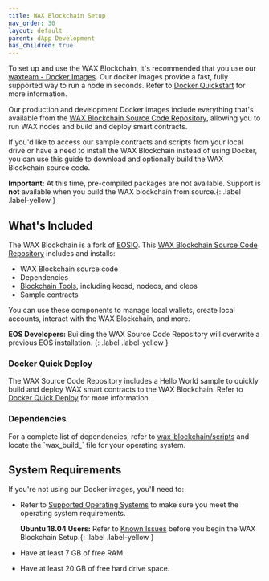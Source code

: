```yaml
---
title: WAX Blockchain Setup
nav_order: 30
layout: default
parent: dApp Development
has_children: true
---
```


To set up and use the WAX Blockchain, it's recommended that you use our  <a href="https://hub.docker.com/u/waxteam" target="_blank">waxteam - Docker Images</a>.  Our docker images provide a fast, fully supported way to run a node in seconds. Refer to [Docker Quickstart](/docs/dapp-development/docker-setup/) for more information.

Our production and development Docker images include everything that's available from the <a href="https://github.com/worldwide-asset-exchange/wax-blockchain" target="_blank">WAX Blockchain Source Code Repository</a>, allowing you to run WAX nodes and build and deploy smart contracts.

If you'd like to access our sample contracts and scripts from your local drive or have a need to install the WAX Blockchain instead of using Docker, you can use this guide to download and optionally build the WAX Blockchain source code.

<strong>Important:</strong> At this time, pre-compiled packages are not available. Support is <strong>not</strong> available when you build the WAX blockchain from source.{: .label .label-yellow }

## What's Included

The WAX Blockchain is a fork of <a href="https://developers.eos.io/" target="_blank">EOSIO</a>. This <a href="https://github.com/worldwide-asset-exchange/wax-blockchain" target="_blank">WAX Blockchain Source Code Repository</a> includes and installs:

- WAX Blockchain source code
- Dependencies
- [Blockchain Tools](/docs/tools/blockchain_tools), including keosd, nodeos, and cleos
- Sample contracts

You can use these components to manage local wallets, create local accounts, interact with the WAX Blockchain, and more. 

<strong>EOS Developers:</strong> Building the WAX Source Code Repository will overwrite a previous EOS installation. 
{: .label .label-yellow }

### Docker Quick Deploy

The WAX Source Code Repository includes a Hello World sample to quickly build and deploy WAX smart contracts to the WAX Blockchain. Refer to [Docker Quick Deploy](/docs/dapp-development/deploy-dapp-on-wax/deploy_docker) for more information.
    
### Dependencies
    
<p>For a complete list of dependencies, refer to <a href="https://github.com/worldwide-asset-exchange/wax-blockchain/tree/develop/scripts" target="_blank">wax-blockchain/scripts</a> and locate the `wax_build_` file for your operating system.</p>

## System Requirements

If you're not using our Docker images, you'll need to:

* Refer to [Supported Operating Systems](/docs/tools/os) to make sure you meet the operating system requirements. 

    <strong>Ubuntu 18.04 Users:</strong> Refer to [Known Issues](/docs/troubleshooting/) before you begin the WAX Blockchain Setup.{: .label .label-yellow }

* Have at least 7 GB of free RAM.

* Have at least 20 GB of free hard drive space.





